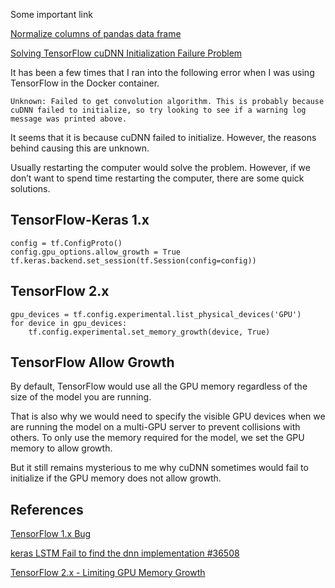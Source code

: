 Some important link

[Normalize columns of pandas data frame](https://stackoverflow.com/questions/26414913/normalize-columns-of-pandas-data-frame)

[Solving TensorFlow cuDNN Initialization Failure Problem](https://leimao.github.io/blog/TensorFlow-cuDNN-Failure/)

It has been a few times that I ran into the following error when I was using TensorFlow in the Docker container.

```
Unknown: Failed to get convolution algorithm. This is probably because cuDNN failed to initialize, so try looking to see if a warning log message was printed above.
```
It seems that it is because cuDNN failed to initialize. However, the reasons behind causing this are unknown.

Usually restarting the computer would solve the problem. However, if we don’t want to spend time restarting the computer, there are some quick solutions.

## TensorFlow-Keras 1.x

```
config = tf.ConfigProto()
config.gpu_options.allow_growth = True
tf.keras.backend.set_session(tf.Session(config=config))
```

## TensorFlow 2.x

```
gpu_devices = tf.config.experimental.list_physical_devices('GPU')
for device in gpu_devices:
    tf.config.experimental.set_memory_growth(device, True)
```

## TensorFlow Allow Growth

By default, TensorFlow would use all the GPU memory regardless of the size of the model you are running. 

That is also why we would need to specify the visible GPU devices when we are running the model on a multi-GPU server to prevent collisions with others. To only use the memory required for the model, we set the GPU memory to allow growth.

But it still remains mysterious to me why cuDNN sometimes would fail to initialize if the GPU memory does not allow growth.

## References

[TensorFlow 1.x Bug](https://github.com/tensorflow/tensorflow/issues/24828)

[keras LSTM Fail to find the dnn implementation #36508](https://github.com/tensorflow/tensorflow/issues/36508)

[TensorFlow 2.x - Limiting GPU Memory Growth](https://www.tensorflow.org/guide/gpu#limiting_gpu_memory_growth)

